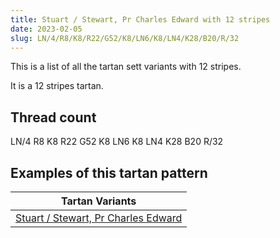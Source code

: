 ```yaml
---
title: Stuart / Stewart, Pr Charles Edward with 12 stripes
date: 2023-02-05
slug: LN/4/R8/K8/R22/G52/K8/LN6/K8/LN4/K28/B20/R/32
---
```

This is a list of all the tartan sett variants with 12 stripes.

It is a 12 stripes tartan.


## Thread count
LN/4 R8 K8 R22 G52 K8 LN6 K8 LN4 K28 B20 R/32

## Examples of this tartan pattern

| Tartan Variants |
|---------------|
| [Stuart / Stewart, Pr Charles Edward](/variants/ln/4/r8/k8/r22/g52/k8/ln6/k8/ln4/k28/b20/r/32-b5480b0-g008000-k000000-lne0e0e0-rc00000)||
